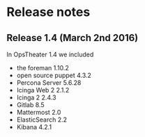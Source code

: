 # Release notes

## Release 1.4 (March 2nd 2016)

In OpsTheater 1.4 we included

- the foreman 1.10.2
- open source puppet 4.3.2
- Percona Server 5.6.28
- Icinga Web 2 2.1.2
- Icinga 2 2.4.3
- Gitlab 8.5
- Mattermost 2.0
- ElasticSearch 2.2
- Kibana 4.2.1

